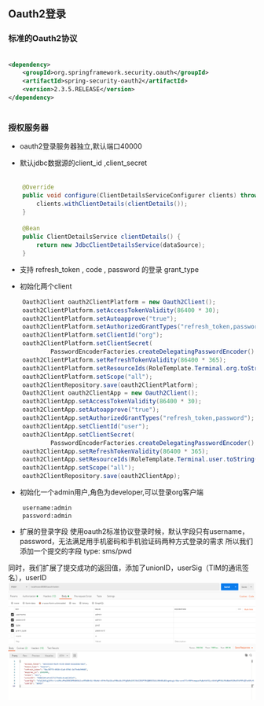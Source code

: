 Oauth2登录
------


### 标准的Oauth2协议

```xml

<dependency>
	<groupId>org.springframework.security.oauth</groupId>
	<artifactId>spring-security-oauth2</artifactId>
	<version>2.3.5.RELEASE</version>
</dependency>
		
```


### 授权服务器

* oauth2登录服务器独立,默认端口40000

* 默认jdbc数据源的client_id ,client_secret

```java

	@Override
	public void configure(ClientDetailsServiceConfigurer clients) throws Exception {
		clients.withClientDetails(clientDetails());
	}

	@Bean
	public ClientDetailsService clientDetails() {
		return new JdbcClientDetailsService(dataSource);
	}

```
* 支持 refresh_token , code , password 的登录  grant_type

* 初始化两个client

```java
	Oauth2Client oauth2ClientPlatform = new Oauth2Client();
	oauth2ClientPlatform.setAccessTokenValidity(86400 * 30);
	oauth2ClientPlatform.setAutoapprove("true");
	oauth2ClientPlatform.setAuthorizedGrantTypes("refresh_token,password");
	oauth2ClientPlatform.setClientId("org");
	oauth2ClientPlatform.setClientSecret(
			PasswordEncoderFactories.createDelegatingPasswordEncoder().encode("org@tianyoukeji"));
	oauth2ClientPlatform.setRefreshTokenValidity(86400 * 365);
	oauth2ClientPlatform.setResourceIds(RoleTemplate.Terminal.org.toString());
	oauth2ClientPlatform.setScope("all");
	oauth2ClientRepository.save(oauth2ClientPlatform);
	Oauth2Client oauth2ClientApp = new Oauth2Client();
	oauth2ClientApp.setAccessTokenValidity(86400 * 30);
	oauth2ClientApp.setAutoapprove("true");
	oauth2ClientApp.setAuthorizedGrantTypes("refresh_token,password");
	oauth2ClientApp.setClientId("user");
	oauth2ClientApp.setClientSecret(
			PasswordEncoderFactories.createDelegatingPasswordEncoder().encode("user@tianyoukeji"));
	oauth2ClientApp.setRefreshTokenValidity(86400 * 365);
	oauth2ClientApp.setResourceIds(RoleTemplate.Terminal.user.toString());
	oauth2ClientApp.setScope("all");
	oauth2ClientRepository.save(oauth2ClientApp);
```

* 初始化一个admin用户,角色为developer,可以登录org客户端

```	
	username:admin
	password:admin
```

* 扩展的登录字段
使用oauth2标准协议登录时候，默认字段只有username，password，无法满足用手机密码和手机验证码两种方式登录的需求
所以我们添加一个提交的字段 type: sms/pwd

同时，我们扩展了提交成功的返回值，添加了unionID，userSig（TIM的通讯签名），userID
![](1584446601.png)

